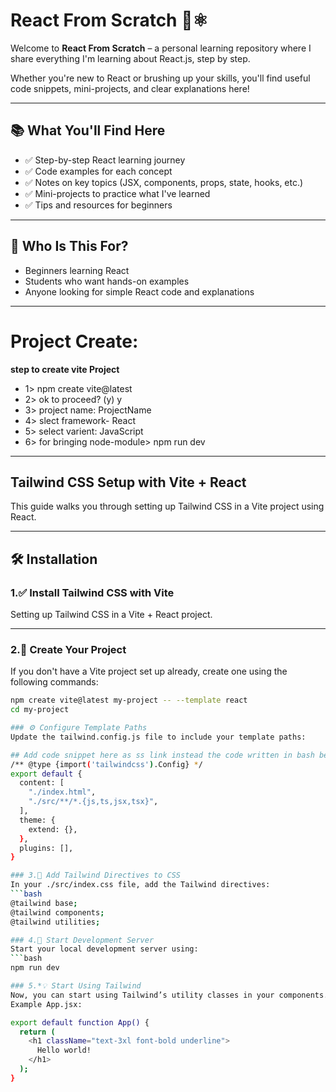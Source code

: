 # React From Scratch 🧠⚛️
Welcome to **React From Scratch** – a personal learning repository where I share everything I'm learning about React.js, step by step.

Whether you're new to React or brushing up your skills, you'll find useful code snippets, mini-projects, and clear explanations here!

---
## 📚 What You'll Find Here

- ✅ Step-by-step React learning journey
- ✅ Code examples for each concept
- ✅ Notes on key topics (JSX, components, props, state, hooks, etc.)
- ✅ Mini-projects to practice what I've learned
- ✅ Tips and resources for beginners

---

## 🚀 Who Is This For?

- Beginners learning React
- Students who want hands-on examples
- Anyone looking for simple React code and explanations

---

# Project Create:

**step to create vite Project**
- 1> npm create vite@latest
- 2> ok to proceed? (y) y
- 3> project name: ProjectName
- 4> slect framework- React
- 5> select varient: JavaScript
- 6> for bringing node-module> npm run dev
---

## Tailwind CSS Setup with Vite + React

This guide walks you through setting up Tailwind CSS in a Vite project using React.

---

## 🛠️ Installation

### 1.✅ Install Tailwind CSS with Vite  
Setting up Tailwind CSS in a Vite + React project.

---

### 2.📁 Create Your Project

If you don't have a Vite project set up already, create one using the following commands:

```bash
npm create vite@latest my-project -- --template react
cd my-project

### ⚙️ Configure Template Paths
Update the tailwind.config.js file to include your template paths:

## Add code snippet here as ss link instead the code written in bash below
/** @type {import('tailwindcss').Config} */
export default {
  content: [
    "./index.html",
    "./src/**/*.{js,ts,jsx,tsx}",
  ],
  theme: {
    extend: {},
  },
  plugins: [],
}

### 3.🎨 Add Tailwind Directives to CSS
In your ./src/index.css file, add the Tailwind directives:
```bash
@tailwind base;
@tailwind components;
@tailwind utilities;

### 4.🚀 Start Development Server
Start your local development server using:
```bash 
npm run dev

### 5.*💡 Start Using Tailwind
Now, you can start using Tailwind’s utility classes in your components.
Example App.jsx:

export default function App() { 
  return (
    <h1 className="text-3xl font-bold underline">
      Hello world!
    </h1>
  );
}




